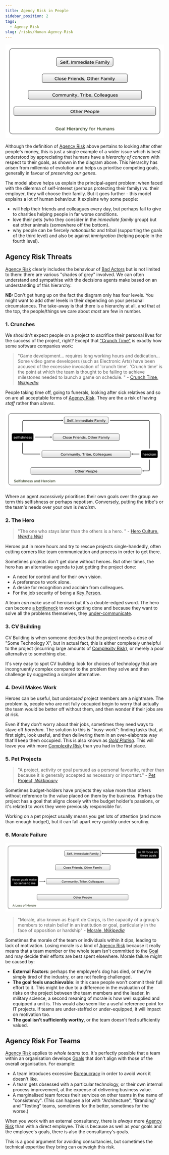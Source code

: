 ```yaml
---
title: Agency Risk in People
sidebar_position: 2
tags:
  - Agency Risk
slug: /risks/Human-Agency-Risk
---
```

  
![Goal Hierarchy](/img/generated/risks/agency/hierarchy.svg)

Although the definition of [Agency Risk](/tags/Agency-Risk) above pertains to looking after other people's money, this is just a single example of a wider issue which is best understood by appreciating that humans have a _hierarchy of concern_ with respect to their goals, as shown in the diagram above.  This hierarchy has arisen from millennia of evolution and helps us prioritise competing goals, generally in favour of _preserving our genes_.  

The model above helps us explain the principal-agent problem:  when faced with the dilemma of self-interest (perhaps protecting their family) vs. their employer, they will choose their family.  But it goes further - this model explains a lot of human behaviour.  It explains why some people:

 - will help their friends and colleagues every day, but perhaps fail to give to charities helping people in far worse conditions.
 - love their pets (who they consider in the _immediate family_ group) but eat other animals (somewhere off the bottom).
 - why people can be fiercely _nationalistic_ and tribal (supporting the goals of the third level) and also be against _immigration_ (helping people in the fourth level).
 
## Agency Risk Threats
 
[Agency Risk](/tags/Agency-Risk) clearly includes the behaviour of [Bad Actors](https://en.wiktionary.org/wiki/bad_actor) but is not limited to them:  there are various "shades of grey" involved.  We can often understand and sympathise with the decisions agents make based on an understanding of this hierarchy.   

**NB:** Don't get hung up on the fact the diagram only has four levels.  You might want to add other levels in their depending on your personal circumstances.  The take-away is that there is a hierarchy at all, and that at the top, the people/things we care about _most_ are few in number.

### 1. Crunches

We shouldn't expect people on a project to sacrifice their personal lives for the success of the project, right?  Except that ["Crunch Time"](https://en.wikipedia.org/wiki/Video_game_developer#"Crunch_time") is exactly how some software companies work:

> "Game development... requires long working hours and dedication...  Some video game developers (such as Electronic Arts) have been accused of the excessive invocation of 'crunch time'.  'Crunch time' is the point at which the team is thought to be failing to achieve milestones needed to launch a game on schedule. " - [Crunch Time, _Wikipedia_](https://en.wikipedia.org/wiki/Video_game_developer#"Crunch_time")

People taking time off, going to funerals, looking after sick relatives and so on are all acceptable forms of [Agency Risk](/tags/Agency-Risk). They are the a risk of having _staff_ rather than _slaves_.

![Heroism](/img/generated/risks/agency/heroism.svg)

Where an agent _excessively_ prioritises their own goals over the group we term this selfishness or perhaps nepotism.  Conversely, putting the tribe's or the team's needs over your own is _heroism_.

### 2. The Hero

> "The one who stays later than the others is a hero. " - [Hero Culture, _Ward's Wiki_](https://wiki.c2.com/?HeroCulture)

Heroes put in more hours and try to rescue projects single-handedly, often cutting corners like team communication and process in order to get there.   

Sometimes projects don't get done without heroes.  But other times, the hero has an alternative agenda to just getting the project done:

- A need for control and for their own vision.
- A preference to work alone.
- A desire for recognition and acclaim from colleagues.
- For the job security of being a [Key Person](https://en.wikipedia.org/wiki/Key_person_insurance).

A team _can_ make use of heroism but it's a double-edged sword.  The hero can become [a bottleneck](/tags/Coordination-Risk) to work getting done and because they want to solve all the problems themselves, they [under-communicate](/tags/Communication-Risk).  

### 3. CV Building

CV Building is when someone decides that the project needs a dose of "Some Technology X", but in actual fact, this is either completely unhelpful to the project (incurring large amounts of [Complexity Risk](/tags/Complexity-Risk)), or merely a poor alternative to something else.  

It's very easy to spot CV building:  look for choices of technology that are incongruently complex compared to the problem they solve and then challenge by suggesting a simpler alternative.

### 4. Devil Makes Work

Heroes can be useful, but _underused_ project members are a nightmare.   The problem is, people who are not fully occupied begin to worry that actually the team would be better off without them, and then wonder if their jobs are at risk.

Even if they don't worry about their jobs, sometimes they need ways to stave off _boredom_.  The solution to this is "busy-work":  finding tasks that, at first sight, look useful, and then delivering them in an over-elaborate way that'll keep them occupied.  This is also known as [_Gold Plating_](https://en.wikipedia.org/wiki/Gold_plating_(software_engineering)).  This will leave you with more [Complexity Risk](/tags/Complexity-Risk) than you had in the first place. 

### 5. Pet Projects

> "A project, activity or goal pursued as a personal favourite, rather than because it is generally accepted as necessary or important."  - [Pet Project, _Wiktionary_](https://www.wordnik.com/words/pet%20project)

Sometimes budget-holders have projects they value more than others without reference to the value placed on them by the business.  Perhaps the project has a goal that aligns closely with the budget holder's passions, or it's related to work they were previously responsible for.  

Working on a pet project usually means you get lots of attention (and more than enough budget), but it can fall apart very quickly under scrutiny.

### 6. Morale Failure

![Morale Failure](/img/generated/risks/agency/morale.svg)

> "Morale, also known as Esprit de Corps, is the capacity of a group's members to retain belief in an institution or goal, particularly in the face of opposition or hardship" - [Morale, _Wikipedia_](https://en.wikipedia.org/wiki/Morale) 

Sometimes the morale of the team or individuals within it dips, leading to lack of motivation.  Losing morale is a kind of [Agency Risk](/tags/Agency-Risk) because it really means that a team member or the whole team isn't committed to the [Goal](/tags/Goal) and may decide their efforts are best spent elsewhere.  Morale failure might be caused by:

 - **External Factors**:  perhaps the employee's dog has died, or they're simply tired of the industry, or are not feeling challenged.
 - **The goal feels unachievable**:  in this case people won't commit their full effort to it.  This might be due to a difference in the evaluation of the risks on the project between the team members and the leader.  In military science, a second meaning of morale is how well supplied and equipped a unit is.  This would also seem like a useful reference point for IT projects.  If teams are under-staffed or under-equipped, it will impact on motivation too.
 - **The goal isn't sufficiently worthy**, or the team doesn't feel sufficiently valued.
 
 
## Agency Risk For Teams

[Agency Risk](/tags/Agency-Risk) applies to _whole teams_ too.  It's perfectly possible that a team within an organisation develops [Goals](/tags/Goal) that don't align with those of the overall organisation.  For example:

 - A team introduces excessive [Bureaucracy](/risks/Process-Risk#bureaucracy) in order to avoid work it doesn't like.
 - A team gets obsessed with a particular technology, or their own internal process improvement, at the expense of delivering business value.
 - A marginalised team forces their services on other teams in the name of "consistency".   (This can happen a lot with "Architecture", "Branding" and "Testing" teams, sometimes for the better, sometimes for the worse.)

When you work with an external consultancy, there is *always* more [Agency Risk](/tags/Agency-Risk) than with a direct employee.  This is because as well as your goals and the employee's goals, there is also the consultancy's goals.  

This is a good argument for avoiding consultancies, but sometimes the technical expertise they bring can outweigh this risk. 
 
